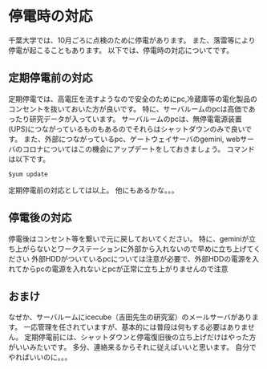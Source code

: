 # 停電時の対応
千葉大学では、10月ごろに点検のために停電があります。
また、落雷等により停電が起こることもあります。
以下では、停電時の対応についてです。

## 定期停電前の対応
定期停電では、高電圧を流すようなので安全のためにpc,冷蔵庫等の電化製品のコンセントを抜いておいた方が良いです。
特に、サーバルームのpcは高価であったり研究データが入っています。
サーバルームのpcは、無停電電源装置(UPS)につながっているものもあるのでそれらはシャットダウンのみで良いです。
また、外部につながっているpc、ゲートウェイサーバのgemini, webサーバのコロナについてはこの機会にアップデートをしておきましょう。
コマンドは以下です。
```
$yum update
```
定期停電前の対応としては以上。
他にもあるかな。。。

## 停電後の対応
停電後はコンセント等を繋いで元に戻しておいてください。
特に、geminiが立ち上がらないとワークステーションに外部から入れないので早めに立ち上げてください
外部HDDがついているpcについては注意が必要で、外部HDDの電源を入れてからpcの電源を入れないとpcが正常に立ち上がりませんので注意

## おまけ
なぜか、サーバルームにicecube（吉田先生の研究室）のメールサーバがあります。
一応管理を任されていますが、基本的には普段は何もする必要はありません。
定期停電前には、シャットダウンと停電復旧後の立ち上げだけはやった方がいいみたいです。
多分、連絡来るからそれに従えばいいと思います。
自分でやればいいのに。。。
